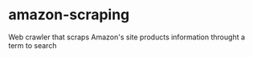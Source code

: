 # amazon-scraping
Web crawler that scraps Amazon's site products information throught a term to search
